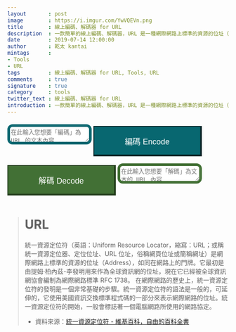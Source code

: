 ```yaml
---
layout       : post
image        : https://i.imgur.com/YwVQEVn.png
title        : 線上編碼、解碼器 for URL
description  : 一款簡單的線上編碼、解碼器，URL 是一種網際網路上標準的資源的位址（Address），如同在網路上的門牌。
date         : 2019-07-14 12:00:00
author       : 乾太 kantai
mintags      :
- Tools
- URL
tags         : 線上編碼、解碼器 for URL, Tools, URL
comments     : true
signature    : true
category     : tools
twitter_text : 線上編碼、解碼器 for URL
introduction : 一款簡單的線上編碼、解碼器，URL 是一種網際網路上標準的資源的位址（Address），如同在網路上的門牌。
---
```


<style type="text/css" media="screen">
    .container {
        margin: 0px auto;
        max-width: 800px;
    }

    textarea {
        margin-bottom: 0px !important;
        border-radius: 12px;
    }

    .contact-form button[type="button"] {
        display: inline;
        padding: 19px 39px 18px 39px;
        color: #fff;
        font-size: 1.125rem;
        width: 49%;
        border: 1px solid #ba0009;
            border-top-width: 1px;
            border-right-width: 1px;
            border-bottom-width: 1px;
            border-left-width: 1px;
        /* margin: 0px auto; */
        margin-top: .625rem;
        margin-bottom: .625rem;
        cursor: pointer;
        -webkit-transition: all .3s;
        transition: all .3s;
        outline: none;
    }

    select {
        padding: 9px 18px 9px 18px;
        width: 100%;
        /* border: 6px solid #032629 !important; */
        /* border-width: 2px 4px 4px 2px !important; */
        border-radius: 12px;
        margin: .625rem;
        padding: .625rem;
    }

    .contact-form .encode {
        background: #086770;
        border: 6px solid #032629 !important;
        border-width: 2px 4px 4px 2px !important;
    }

    .contact-form .decode {
        background: #427035;
        border: 6px solid #243e1d !important;
        border-width: 2px 4px 4px 2px !important;
    }

    .encode_textarea {
        border: 6px solid #086770 !important;
            border-top-width: 1px;
            border-right-width: 1px;
            border-bottom-width: 1px;
            border-left-width: 1px;
    }

    .decode_textarea {
        border: 6px solid #427035 !important;
            border-top-width: 1px;
            border-right-width: 1px;
            border-bottom-width: 1px;
            border-left-width: 1px;
    }
</style>

<div class="container">
    <div id="form" class="contact-form">
        <textarea type="text" class="encode_textarea" id="encode_value" name="encode_value" placeholder="在此輸入您想要「編碼」為 URL 的文本內容 ..."></textarea>
        <button type="button" class="encode" id="encode" onclick="encode()">編碼 Encode</button>
        <button type="button" class="decode" id="decode" onclick="decode()">解碼 Decode</button>
        <textarea type="text" class="decode_textarea" id="decode_value" name="decode_value" placeholder="在此輸入您想要「解碼」為文本的 URL 內容 ..."></textarea>
    </div>
</div>

<script>
    function encode () {
        var sMyInput = $('#encode_value').val();
        var sMyURL = encodeURI(sMyInput);
        $('#decode_value').val(sMyURL);
    };

    function decode () {
        var sMyURL = $('#decode_value').val();
        var sMyOutput = decodeURI(sMyURL);
        $('#encode_value').val(sMyOutput);
    };
</script>

> # URL
> 統一資源定位符（英語：Uniform Resource Locator，縮寫：URL；或稱統一資源定位器、定位位址、URL 位址，俗稱網頁位址或簡稱網址）是網際網路上標準的資源的位址（Address），如同在網路上的門牌。它最初是由提姆·柏內茲-李發明用來作為全球資訊網的位址，現在它已經被全球資訊網協會編制為網際網路標準 RFC 1738。
> 在網際網路的歷史上，統一資源定位符的發明是一個非常基礎的步驟。統一資源定位符的語法是一般的，可延伸的，它使用美國資訊交換標準程式碼的一部分來表示網際網路的位址。統一資源定位符的開始，一般會標誌著一個電腦網路所使用的網路協定。
> - 資料來源：[統一資源定位符 - 維基百科，自由的百科全書](https://zh.wikipedia.org/wiki/url)
